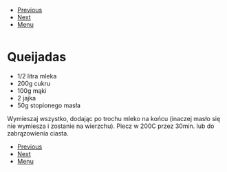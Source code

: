 <!-- Navigation Menu Start -->

- [Previous](<Queijadas de Sintra.md>)
- [Next](<Rosół.md>)
- [Menu](<README.md>)

<div style="margin-bottom: 50px"></div>

<!-- /Navigation Menu Start -->


# Queijadas

- 1/2 litra mleka
- 200g cukru
- 100g mąki
- 2 jajka
- 50g stopionego masła

Wymieszaj wszystko, dodając po trochu mleko na końcu (inaczej masło się nie wymiesza i zostanie na wierzchu). Piecz w 200C przez 30min. lub do zabrązowienia ciasta.


<!-- Navigation Menu End -->

- [Previous](<Queijadas de Sintra.md>)
- [Next](<Rosół.md>)
- [Menu](<README.md>)

<div style="margin-bottom: 50px"></div>

<!-- /Navigation Menu End -->